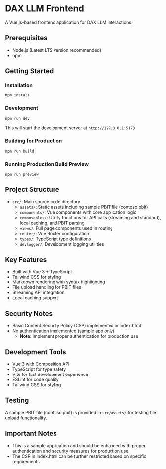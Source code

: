 # DAX LLM Frontend

A Vue.js-based frontend application for DAX LLM interactions.

## Prerequisites

- Node.js (Latest LTS version recommended)
- npm

## Getting Started

### Installation
```bash
npm install
```

### Development
```bash
npm run dev
```
This will start the development server at `http://127.0.0.1:5173`

### Building for Production
```bash
npm run build
```

### Running Production Build Preview
```bash
npm run preview
```

## Project Structure

- `src/`: Main source code directory
  - `assets/`: Static assets including sample PBIT file (contoso.pbit)
  - `components/`: Vue components with core application logic
  - `composables/`: Utility functions for API calls (streaming and standard), local caching, and PBIT parsing
  - `views/`: Full page components used in routing
  - `router/`: Vue Router configuration
  - `types/`: TypeScript type definitions
  - `devlogger/`: Development logging utilities

## Key Features

- Built with Vue 3 + TypeScript
- Tailwind CSS for styling
- Markdown rendering with syntax highlighting
- File upload handling for PBIT files
- Streaming API integration
- Local caching support

## Security Notes

- Basic Content Security Policy (CSP) implemented in index.html
- No authentication implemented (sample app only)
  - **Note**: Implement proper authentication for production use

## Development Tools

- Vue 3 with Composition API
- TypeScript for type safety
- Vite for fast development experience
- ESLint for code quality
- Tailwind CSS for styling

## Testing

A sample PBIT file (contoso.pbit) is provided in `src/assets/` for testing file upload functionality.

## Important Notes

- This is a sample application and should be enhanced with proper authentication and security measures for production use
- The CSP in index.html can be further restricted based on specific requirements 